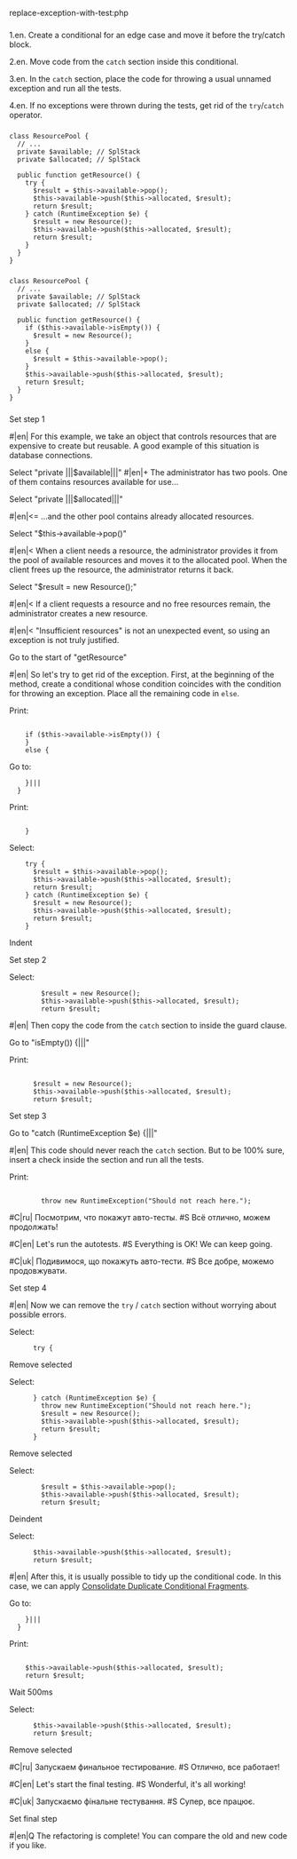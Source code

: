 replace-exception-with-test:php

###


1.en. Create a conditional for an edge case and move it before the try/catch block.



2.en. Move code from the <code>catch</code> section inside this conditional.



3.en. In the <code>catch</code> section, place the code for throwing a usual unnamed exception and run all the tests.



4.en. If no exceptions were thrown during the tests, get rid of the <code>try</code>/<code>catch</code> operator.




###

```
class ResourcePool {
  // ...
  private $available; // SplStack 
  private $allocated; // SplStack 

  public function getResource() {
    try {
      $result = $this->available->pop();
      $this->available->push($this->allocated, $result);
      return $result;
    } catch (RuntimeException $e) {
      $result = new Resource();
      $this->available->push($this->allocated, $result);
      return $result;
    }
  }
}
```

###

```
class ResourcePool {
  // ...
  private $available; // SplStack 
  private $allocated; // SplStack 

  public function getResource() {
    if ($this->available->isEmpty()) {
      $result = new Resource();
    }
    else {
      $result = $this->available->pop();
    }
    $this->available->push($this->allocated, $result);
    return $result;
  }
}
```

###

Set step 1

#|en| For this example, we take an object that controls resources that are expensive to create but reusable. A good example of this situation is database connections.

Select "private |||$available|||"
#|en|+ The administrator has two pools. One of them contains resources available for use…

Select "private |||$allocated|||"

#|en|<= …and the other pool contains already allocated resources.

Select "$this->available->pop()"

#|en|< When a client needs a resource, the administrator provides it from the pool of available resources and moves it to the allocated pool. When the client frees up the resource, the administrator returns it back.

Select "$result = new Resource();"

#|en|< If a client requests a resource and no free resources remain, the administrator creates a new resource.

#|en|< "Insufficient resources" is not an unexpected event, so using an exception is not truly justified.

Go to the start of "getResource"

#|en| So let's try to get rid of the exception. First, at the beginning of the method, create a conditional whose condition coincides with the condition for throwing an exception. Place all the remaining code in <code>else</code>.

Print:
```

    if ($this->available->isEmpty()) {
    }
    else {
```

Go to:
```
    }|||
  }
```

Print:
```

    }
```

Select:
```
    try {
      $result = $this->available->pop();
      $this->available->push($this->allocated, $result);
      return $result;
    } catch (RuntimeException $e) {
      $result = new Resource();
      $this->available->push($this->allocated, $result);
      return $result;
    }

```

Indent

Set step 2

Select:
```
        $result = new Resource();
        $this->available->push($this->allocated, $result);
        return $result;

```

#|en| Then copy the code from the <code>catch</code> section to inside the guard clause.

Go to "isEmpty()) {|||"

Print:
```

      $result = new Resource();
      $this->available->push($this->allocated, $result);
      return $result;
```

Set step 3

Go to "catch (RuntimeException $e) {|||"

#|en| This code should never reach the <code>catch</code> section. But to be 100% sure, insert a check inside the section and run all the tests.

Print:
```

        throw new RuntimeException("Should not reach here.");
```

#C|ru| Посмотрим, что покажут авто-тесты.
#S Всё отлично, можем продолжать!

#C|en| Let's run the autotests.
#S Everything is OK! We can keep going.

#C|uk| Подивимося, що покажуть авто-тести.
#S Все добре, можемо продовжувати.

Set step 4

#|en| Now we can remove the <code>try</code> / <code>catch</code> section without worrying about possible errors.

Select:
```
      try {

```

Remove selected

Select:
```
      } catch (RuntimeException $e) {
        throw new RuntimeException("Should not reach here.");
        $result = new Resource();
        $this->available->push($this->allocated, $result);
        return $result;
      }

```

Remove selected

Select:
```
        $result = $this->available->pop();
        $this->available->push($this->allocated, $result);
        return $result;
```

Deindent

Select:
```
      $this->available->push($this->allocated, $result);
      return $result;

```

#|en| After this, it is usually possible to tidy up the conditional code. In this case, we can apply <a href="/consolidate-duplicate-conditional-fragments">Consolidate Duplicate Conditional Fragments</a>.

Go to:
```
    }|||
  }
```

Print:
```

    $this->available->push($this->allocated, $result);
    return $result;
```

Wait 500ms

Select:
```
      $this->available->push($this->allocated, $result);
      return $result;

```

Remove selected

#C|ru| Запускаем финальное тестирование.
#S Отлично, все работает!

#C|en| Let's start the final testing.
#S Wonderful, it's all working!

#C|uk| Запускаємо фінальне тестування.
#S Супер, все працює.

Set final step

#|en|Q The refactoring is complete! You can compare the old and new code if you like.
